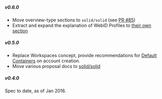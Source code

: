 ##### v0.6.0

- Move overview-type sections to `solid/solid` (see
  [PR #85](https://github.com/solid/solid-spec/pull/85))
- Extract and expand the explanation of WebID Profiles to
  [their own section](solid-webid-profiles.md)

##### v0.5.0

- Replace Workspaces concept, provide recommendations for
  [Default Containers](https://github.com/solid/solid-spec#default-containers)
  on account creation.
- Move various proposal docs to
  [solid/solid](https://github.com/solid/solid/tree/master/proposals)

##### v0.4.0

Spec to date, as of Jan 2016.
